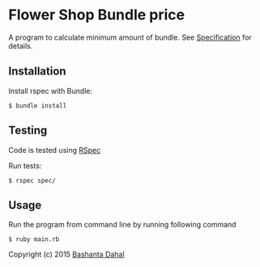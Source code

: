 # Flower Shop Bundle price

A program to calculate minimum amount of bundle.  See [Specification](https://github.com/bashantad/flower_shop/blob/master/Specification.md) for details.

## Installation

Install rspec with Bundle:

    $ bundle install

## Testing
Code is tested using [RSpec](http://rspec.info/)

Run tests:

    $ rspec spec/


## Usage

Run the program from command line by running following command

    $ ruby main.rb


Copyright (c) 2015 [Bashanta Dahal](https://github.com/bashantad)
